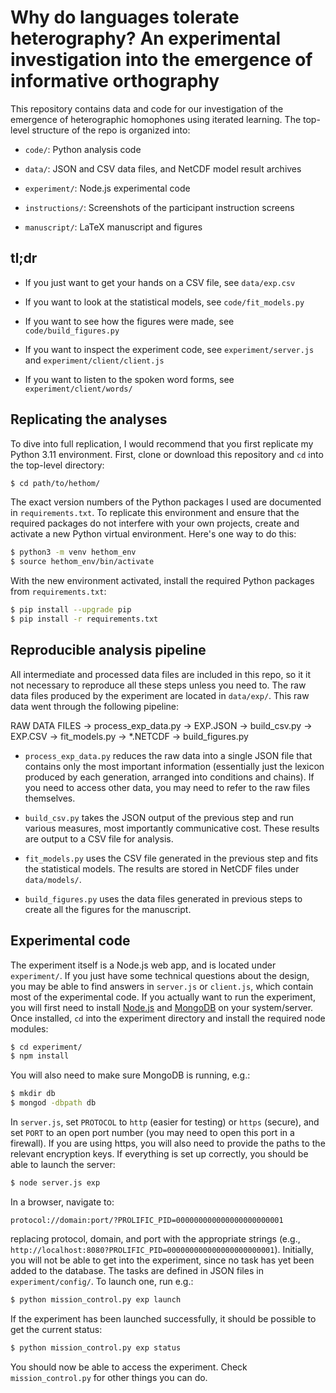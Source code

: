Why do languages tolerate heterography? An experimental investigation into the emergence of informative orthography
===================================================================================================================

This repository contains data and code for our investigation of the emergence of heterographic homophones using iterated learning. The top-level structure of the repo is organized into:

- `code/`: Python analysis code

- `data/`: JSON and CSV data files, and NetCDF model result archives

- `experiment/`: Node.js experimental code

- `instructions/`: Screenshots of the participant instruction screens

- `manuscript/`: LaTeX manuscript and figures


tl;dr
-----

- If you just want to get your hands on a CSV file, see `data/exp.csv`

- If you want to look at the statistical models, see `code/fit_models.py`

- If you want to see how the figures were made, see `code/build_figures.py`

- If you want to inspect the experiment code, see `experiment/server.js` and `experiment/client/client.js`

- If you want to listen to the spoken word forms, see `experiment/client/words/`


Replicating the analyses
------------------------

To dive into full replication, I would recommend that you first replicate my Python 3.11 environment. First, clone or download this repository and `cd` into the top-level directory:

```bash
$ cd path/to/hethom/
```

The exact version numbers of the Python packages I used are documented in `requirements.txt`. To replicate this environment and ensure that the required packages do not interfere with your own projects, create and activate a new Python virtual environment. Here's one way to do this:

```bash
$ python3 -m venv hethom_env
$ source hethom_env/bin/activate
```

With the new environment activated, install the required Python packages from `requirements.txt`:

```bash
$ pip install --upgrade pip
$ pip install -r requirements.txt
```


Reproducible analysis pipeline
------------------------------

All intermediate and processed data files are included in this repo, so it it not necessary to reproduce all these steps unless you need to. The raw data files produced by the experiment are located in `data/exp/`. This raw data went through the following pipeline:

RAW DATA FILES -> process_exp_data.py -> EXP.JSON -> build_csv.py -> EXP.CSV -> fit_models.py -> \*.NETCDF -> build_figures.py

- `process_exp_data.py` reduces the raw data into a single JSON file that contains only the most important information (essentially just the lexicon produced by each generation, arranged into conditions and chains). If you need to access other data, you may need to refer to the raw files themselves.

- `build_csv.py` takes the JSON output of the previous step and run various measures, most importantly communicative cost. These results are output to a CSV file for analysis.

- `fit_models.py` uses the CSV file generated in the previous step and fits the statistical models. The results are stored in NetCDF files under `data/models/`.

- `build_figures.py` uses the data files generated in previous steps to create all the figures for the manuscript.


Experimental code
-----------------

The experiment itself is a Node.js web app, and is located under `experiment/`. If you just have some technical questions about the design, you may be able to find answers in `server.js` or `client.js`, which contain most of the experimental code. If you actually want to run the experiment, you will first need to install [Node.js](https://nodejs.org) and [MongoDB](https://www.mongodb.com) on your system/server. Once installed, `cd` into the experiment directory and install the required node modules:

```bash
$ cd experiment/
$ npm install
```

You will also need to make sure MongoDB is running, e.g.:

```bash
$ mkdir db
$ mongod -dbpath db
```

In `server.js`, set `PROTOCOL` to `http` (easier for testing) or `https` (secure), and set `PORT` to an open port number (you may need to open this port in a firewall). If you are using https, you will also need to provide the paths to the relevant encryption keys. If everything is set up correctly, you should be able to launch the server:

```bash
$ node server.js exp
```

In a browser, navigate to:

```
protocol://domain:port/?PROLIFIC_PID=000000000000000000000001
```

replacing protocol, domain, and port with the appropriate strings (e.g., `http://localhost:8080?PROLIFIC_PID=000000000000000000000001`). Initially, you will not be able to get into the experiment, since no task has yet been added to the database. The tasks are defined in JSON files in `experiment/config/`. To launch one, run e.g.:

```bash
$ python mission_control.py exp launch
```

If the experiment has been launched successfully, it should be possible to get the current status:

```bash
$ python mission_control.py exp status
```

You should now be able to access the experiment. Check `mission_control.py` for other things you can do.
